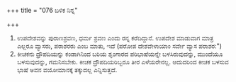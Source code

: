 +++
title = "076 ಬಳಿಕ ನಿನ್ನ"

+++
1. ಉಪದೇಶವನ್ನು ಪುರಾಣಶ್ರವಣ, ಧರ್ಮ ಶ್ರವಣ ಎಂದು ರನ್ನ ಕರೆದಿದ್ದಾನೆ. ಉಪದೇಶ ಮಾಡುವಾಗ ಮಾತ್ರ ಎಲ್ಲರೂ ವ್ಯಾಸರು, ಪರಾಶರರು ಎಂಬ ಮಾತು, ಇದೆ (ಪರೋಪ ದೇಶವೇಳಾಯಾಂ ಸರ್ವೇ ವ್ಯಾಸ ಪರಾಶರ:")  
2. ಕೀಚಕನು ದ್ರೌಪದಿಯನ್ನು ಕಂಡಾಗಿನಿಂದ ಬರಿಯ ಶೃಂಗಾರದ ಪರಿಭಾಷೆಯನ್ನೇ ಬಳಸಿರುವುದನ್ನು, ಮುಂದೆಯೂ ಬಳಸುವುದನ್ನು, ಗಮನಿಸಬೇಕು. ಕೀಚಕ ದ್ರೌಪದಿಯರಿಬ್ಬರೂ ತೀರ ಎಳೆಯರೇನಲ್ಲ. ಆದುದರಿಂದ ಕೀಚಕ ಬಳಸುವ ಭಾಷೆ ಅವನ ವಯೋಮಾನಕ್ಕೆ ತಕ್ಕುದಲ್ಲ ಎನ್ನಿಸುತ್ತದೆ.